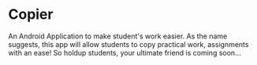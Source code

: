 # Copier
An Android Application to make student's work easier. 
As the name suggests, this app will allow students to copy practical work, assignments with an ease!
So holdup students, your ultimate friend is coming soon...
